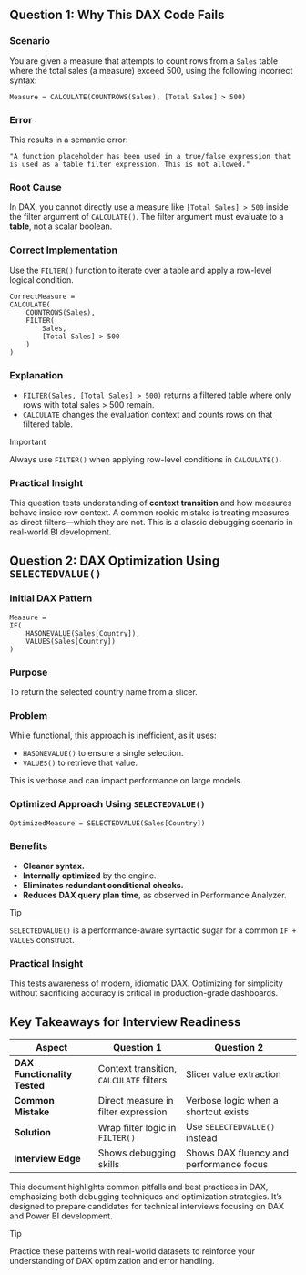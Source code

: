## **Question 1: Why This DAX Code Fails**  

### **Scenario**  
You are given a measure that attempts to count rows from a `Sales` table where the total sales (a measure) exceed 500, using the following incorrect syntax:  

```dax
Measure = CALCULATE(COUNTROWS(Sales), [Total Sales] > 500)
```

### **Error**  
This results in a semantic error:  
```  
"A function placeholder has been used in a true/false expression that is used as a table filter expression. This is not allowed."  
```

### **Root Cause**  
In DAX, you cannot directly use a measure like `[Total Sales] > 500` inside the filter argument of `CALCULATE()`. The filter argument must evaluate to a **table**, not a scalar boolean.  

### **Correct Implementation**  
Use the `FILTER()` function to iterate over a table and apply a row-level logical condition.  

```dax
CorrectMeasure = 
CALCULATE(
    COUNTROWS(Sales),
    FILTER(
        Sales,
        [Total Sales] > 500
    )
)
```

### **Explanation**  
- `FILTER(Sales, [Total Sales] > 500)` returns a filtered table where only rows with total sales > 500 remain.  
- `CALCULATE` changes the evaluation context and counts rows on that filtered table.  

> [!IMPORTANT]  
> Always use `FILTER()` when applying row-level conditions in `CALCULATE()`.  

### **Practical Insight**  
This question tests understanding of **context transition** and how measures behave inside row context. A common rookie mistake is treating measures as direct filters—which they are not. This is a classic debugging scenario in real-world BI development.  

## **Question 2: DAX Optimization Using `SELECTEDVALUE()`**  

### **Initial DAX Pattern**  
```dax
Measure = 
IF(
    HASONEVALUE(Sales[Country]),
    VALUES(Sales[Country])
)
```

### **Purpose**  
To return the selected country name from a slicer.  

### **Problem**  
While functional, this approach is inefficient, as it uses:  
- `HASONEVALUE()` to ensure a single selection.  
- `VALUES()` to retrieve that value.  

This is verbose and can impact performance on large models.  

### **Optimized Approach Using `SELECTEDVALUE()`**  
```dax
OptimizedMeasure = SELECTEDVALUE(Sales[Country])
```

### **Benefits**  
- **Cleaner syntax.**  
- **Internally optimized** by the engine.  
- **Eliminates redundant conditional checks.**  
- **Reduces DAX query plan time**, as observed in Performance Analyzer.  

> [!TIP]  
> `SELECTEDVALUE()` is a performance-aware syntactic sugar for a common `IF + VALUES` construct.  

### **Practical Insight**  
This tests awareness of modern, idiomatic DAX. Optimizing for simplicity without sacrificing accuracy is critical in production-grade dashboards.  

## **Key Takeaways for Interview Readiness**  

| **Aspect**                  | **Question 1**                          | **Question 2**                          |  
|-----------------------------|-----------------------------------------|-----------------------------------------|  
| **DAX Functionality Tested** | Context transition, `CALCULATE` filters | Slicer value extraction                 |  
| **Common Mistake**          | Direct measure in filter expression     | Verbose logic when a shortcut exists    |  
| **Solution**                | Wrap filter logic in `FILTER()`         | Use `SELECTEDVALUE()` instead           |  
| **Interview Edge**          | Shows debugging skills                  | Shows DAX fluency and performance focus |  


This document highlights common pitfalls and best practices in DAX, emphasizing both debugging techniques and optimization strategies. It’s designed to prepare candidates for technical interviews focusing on DAX and Power BI development.  

> [!TIP]  
> Practice these patterns with real-world datasets to reinforce your understanding of DAX optimization and error handling.  
